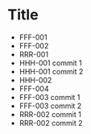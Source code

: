 # Title
- FFF-001
- FFF-002
- RRR-001
- HHH-001 commit 1
- HHH-001 commit 2
- HHH-002
- FFF-004
- FFF-003 commit 1
- FFF-003 commit 2
- RRR-002 commit 1
- RRR-002 commit 2